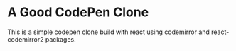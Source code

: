 # A Good CodePen Clone

This is a simple codepen clone build with react using codemirror and react-codemirror2 packages.
